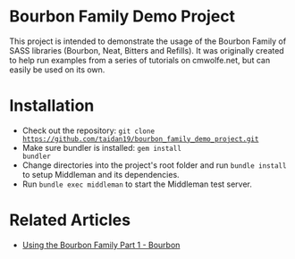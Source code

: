 # Bourbon Family Demo Project

This project is intended to demonstrate the usage of the Bourbon Family of SASS libraries (Bourbon, Neat, Bitters and Refills). It was originally created to help run examples from a series of tutorials on cmwolfe.net, but can easily be used on its own.

# Installation

* Check out the repository: <code>git clone https://github.com/taidan19/bourbon_family_demo_project.git</code>
* Make sure bundler is installed: <code>gem install bundler</code>
* Change directories into the project's root folder and run <code>bundle install</code> to setup Middleman and its dependencies.
* Run <code>bundle exec middleman</code> to start the Middleman test server.

# Related Articles
* [Using the Bourbon Family Part 1 - Bourbon](http://www.cmwolfe.net/2014/11/24/using_the_bourbon_family_part_1/)


